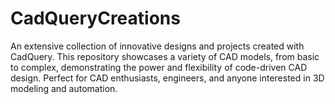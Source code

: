 # CadQueryCreations
An extensive collection of innovative designs and projects created with CadQuery. This repository showcases a variety of CAD models, from basic to complex, demonstrating the power and flexibility of code-driven CAD design. Perfect for CAD enthusiasts, engineers, and anyone interested in 3D modeling and automation.
